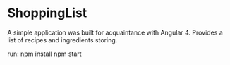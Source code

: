 # ShoppingList
A simple application was built for acquaintance with Angular 4. 
Provides a list of recipes and ingredients storing. 

run: 
npm install
npm start 

